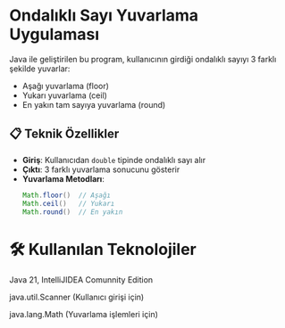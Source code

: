 # Ondalıklı Sayı Yuvarlama Uygulaması

Java ile geliştirilen bu program, kullanıcının girdiği ondalıklı sayıyı 3 farklı şekilde yuvarlar:
- Aşağı yuvarlama (floor)
- Yukarı yuvarlama (ceil)
- En yakın tam sayıya yuvarlama (round)

## 📋 Teknik Özellikler
- **Giriş**: Kullanıcıdan `double` tipinde ondalıklı sayı alır
- **Çıktı**: 3 farklı yuvarlama sonucunu gösterir
- **Yuvarlama Metodları**:
  ```java
  Math.floor()  // Aşağı
  Math.ceil()   // Yukarı
  Math.round()  // En yakın

 # 🛠️ Kullanılan Teknolojiler
Java 21, IntelliJIDEA Comunnity Edition

java.util.Scanner (Kullanıcı girişi için)

java.lang.Math (Yuvarlama işlemleri için)
